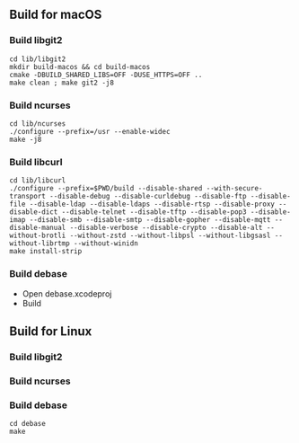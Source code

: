 ## Build for macOS

### Build libgit2

    cd lib/libgit2
    mkdir build-macos && cd build-macos
    cmake -DBUILD_SHARED_LIBS=OFF -DUSE_HTTPS=OFF ..
    make clean ; make git2 -j8

### Build ncurses

    cd lib/ncurses
    ./configure --prefix=/usr --enable-widec
    make -j8

### Build libcurl

    cd lib/libcurl
    ./configure --prefix=$PWD/build --disable-shared --with-secure-transport --disable-debug --disable-curldebug --disable-ftp --disable-file --disable-ldap --disable-ldaps --disable-rtsp --disable-proxy --disable-dict --disable-telnet --disable-tftp --disable-pop3 --disable-imap --disable-smb --disable-smtp --disable-gopher --disable-mqtt --disable-manual --disable-verbose --disable-crypto --disable-alt --without-brotli --without-zstd --without-libpsl --without-libgsasl --without-librtmp --without-winidn
    make install-strip

### Build debase

- Open debase.xcodeproj
- Build



## Build for Linux

### Build libgit2



### Build ncurses



### Build debase

    cd debase
    make

